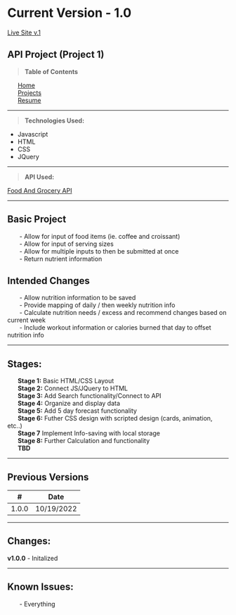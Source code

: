 # Current Version - 1.0

[Live Site v.1](https://dev.gabrielroyce.com/Projects/Project1/index.html)

## API Project (Project 1)

> **Table of Contents**

&nbsp;&nbsp;&nbsp;&nbsp;&nbsp;&nbsp;[Home](../README.md)  
&nbsp;&nbsp;&nbsp;&nbsp;&nbsp;&nbsp;[Projects](../README.md)  
&nbsp;&nbsp;&nbsp;&nbsp;&nbsp;&nbsp;[Resume](../Resume/README.md)

---

> **Technologies Used:**

- Javascript
- HTML
- CSS
- JQuery

---

> **API Used:**

[Food And Grocery API](https://developer.edamam.com/food-database-api)

---

## Basic Project

&nbsp;&nbsp;&nbsp;&nbsp;&nbsp;&nbsp; - Allow for input of food items (ie. coffee and croissant)  
&nbsp;&nbsp;&nbsp;&nbsp;&nbsp;&nbsp; - Allow for input of serving sizes  
&nbsp;&nbsp;&nbsp;&nbsp;&nbsp;&nbsp; - Allow for multiple inputs to then be submitted at once  
&nbsp;&nbsp;&nbsp;&nbsp;&nbsp;&nbsp; - Return nutrient information

## Intended Changes

&nbsp;&nbsp;&nbsp;&nbsp;&nbsp;&nbsp; - Allow nutrition information to be saved  
&nbsp;&nbsp;&nbsp;&nbsp;&nbsp;&nbsp; - Provide mapping of daily / then weekly nutrition info  
&nbsp;&nbsp;&nbsp;&nbsp;&nbsp;&nbsp; - Calculate nutrition needs / excess and recommend changes based on current week  
&nbsp;&nbsp;&nbsp;&nbsp;&nbsp;&nbsp; - Include workout information or calories burned that day to offset nutrition info

---

## Stages:

&nbsp;&nbsp;&nbsp;&nbsp;&nbsp;&nbsp;**Stage 1:** Basic HTML/CSS Layout  
&nbsp;&nbsp;&nbsp;&nbsp;&nbsp;&nbsp;**Stage 2:** Connect JS/JQuery to HTML  
&nbsp;&nbsp;&nbsp;&nbsp;&nbsp;&nbsp;**Stage 3:** Add Search functionality/Connect to API  
&nbsp;&nbsp;&nbsp;&nbsp;&nbsp;&nbsp;**Stage 4:** Organize and display data  
&nbsp;&nbsp;&nbsp;&nbsp;&nbsp;&nbsp;**Stage 5:** Add 5 day forecast functionality  
&nbsp;&nbsp;&nbsp;&nbsp;&nbsp;&nbsp;**Stage 6:** Futher CSS design with scripted design (cards, animation, etc..)  
&nbsp;&nbsp;&nbsp;&nbsp;&nbsp;&nbsp;**Stage 7** Implement Info-saving with local storage  
&nbsp;&nbsp;&nbsp;&nbsp;&nbsp;&nbsp;**Stage 8:** Further Calculation and functionality  
&nbsp;&nbsp;&nbsp;&nbsp;&nbsp;&nbsp;**TBD**

---

## Previous Versions

| #     | Date       |
| ----- | ---------- |
| 1.0.0 | 10/19/2022 |

---

## Changes:

**v1.0.0** - Initalized

---

## Known Issues:

&nbsp;&nbsp;&nbsp;&nbsp;&nbsp;&nbsp; - Everything
